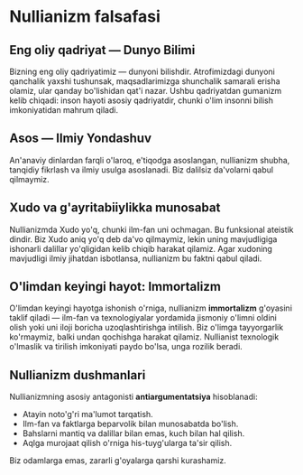 
# Nullianizm falsafasi

## Eng oliy qadriyat — Dunyo Bilimi

Bizning eng oliy qadriyatimiz — dunyoni bilishdir. Atrofimizdagi dunyoni qanchalik yaxshi tushunsak, maqsadlarimizga shunchalik samarali erisha olamiz, ular qanday bo'lishidan qat'i nazar. Ushbu qadriyatdan gumanizm kelib chiqadi: inson hayoti asosiy qadriyatdir, chunki o'lim insonni bilish imkoniyatidan mahrum qiladi.

## Asos — Ilmiy Yondashuv

An'anaviy dinlardan farqli o'laroq, e'tiqodga asoslangan, nullianizm shubha, tanqidiy fikrlash va ilmiy usulga asoslanadi. Biz dalilsiz da'volarni qabul qilmaymiz.

## Xudo va g'ayritabiiylikka munosabat

Nullianizmda Xudo yo'q, chunki ilm-fan uni ochmagan. Bu funksional ateistik dindir. Biz Xudo aniq yo'q deb da'vo qilmaymiz, lekin uning mavjudligiga ishonarli dalillar yo'qligidan kelib chiqib harakat qilamiz. Agar xudoning mavjudligi ilmiy jihatdan isbotlansa, nullianizm bu faktni qabul qiladi.

## O'limdan keyingi hayot: Immortalizm

O'limdan keyingi hayotga ishonish o'rniga, nullianizm **immortalizm** g'oyasini taklif qiladi — ilm-fan va texnologiyalar yordamida jismoniy o'limni oldini olish yoki uni iloji boricha uzoqlashtirishga intilish. Biz o'limga tayyorgarlik ko'rmaymiz, balki undan qochishga harakat qilamiz. Nullianist texnologik o'lmaslik va tirilish imkoniyati paydo bo'lsa, unga rozilik beradi.

## Nullianizm dushmanlari

Nullianizmning asosiy antagonisti **antiargumentatsiya** hisoblanadi:

- Atayin noto'g'ri ma'lumot tarqatish.
- Ilm-fan va faktlarga beparvolik bilan munosabatda bo'lish.
- Bahslarni mantiq va dalillar bilan emas, kuch bilan hal qilish.
- Aqlga murojaat qilish o'rniga his-tuyg'ularga ta'sir qilish.

Biz odamlarga emas, zararli g'oyalarga qarshi kurashamiz.
